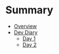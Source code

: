 # Summary

- [Overview](./overview.md)
- [Dev Diary]()
  - [Day 1](./day0001.md)
  - [Day 2](./day0002.md)
